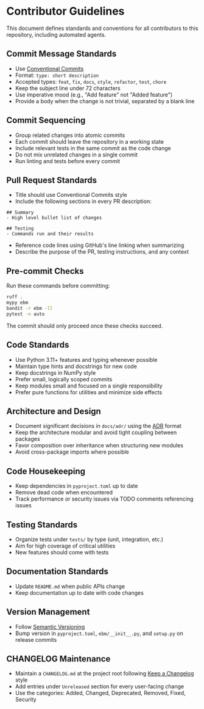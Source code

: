# Contributor Guidelines

This document defines standards and conventions for all contributors to this repository, including automated agents.

## Commit Message Standards
- Use [Conventional Commits](https://www.conventionalcommits.org/en/v1.0.0/)
- Format: `type: short description`
- Accepted types: `feat`, `fix`, `docs`, `style`, `refactor`, `test`, `chore`
- Keep the subject line under 72 characters
- Use imperative mood (e.g., "Add feature" not "Added feature")
- Provide a body when the change is not trivial, separated by a blank line

## Commit Sequencing
- Group related changes into atomic commits
- Each commit should leave the repository in a working state
- Include relevant tests in the same commit as the code change
- Do not mix unrelated changes in a single commit
- Run linting and tests before every commit

## Pull Request Standards
- Title should use Conventional Commits style
- Include the following sections in every PR description:
```
## Summary
- High level bullet list of changes

## Testing
- Commands run and their results
```
- Reference code lines using GitHub's line linking when summarizing
- Describe the purpose of the PR, testing instructions, and any context

## Pre-commit Checks
Run these commands before committing:
```bash
ruff .
mypy ebm
bandit -r ebm -ll
pytest -n auto
```
The commit should only proceed once these checks succeed.

## Code Standards
- Use Python 3.11+ features and typing whenever possible
- Maintain type hints and docstrings for new code
- Keep docstrings in NumPy style
- Prefer small, logically scoped commits
- Keep modules small and focused on a single responsibility
- Prefer pure functions for utilities and minimize side effects

## Architecture and Design
- Document significant decisions in `docs/adr/` using the [ADR](https://adr.github.io/) format
- Keep the architecture modular and avoid tight coupling between packages
- Favor composition over inheritance when structuring new modules
- Avoid cross-package imports where possible

## Code Housekeeping
- Keep dependencies in `pyproject.toml` up to date
- Remove dead code when encountered
- Track performance or security issues via TODO comments referencing issues

## Testing Standards
- Organize tests under `tests/` by type (unit, integration, etc.)
- Aim for high coverage of critical utilities
- New features should come with tests

## Documentation Standards
- Update `README.md` when public APIs change
- Keep documentation up to date with code changes

## Version Management
- Follow [Semantic Versioning](https://semver.org/)
- Bump version in `pyproject.toml`, `ebm/__init__.py`, and `setup.py` on release commits

## CHANGELOG Maintenance
- Maintain a `CHANGELOG.md` at the project root following [Keep a Changelog](https://keepachangelog.com/) style
- Add entries under `Unreleased` section for every user-facing change
- Use the categories: Added, Changed, Deprecated, Removed, Fixed, Security